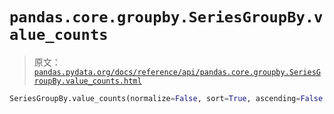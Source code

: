 # `pandas.core.groupby.SeriesGroupBy.value_counts`

> 原文：[`pandas.pydata.org/docs/reference/api/pandas.core.groupby.SeriesGroupBy.value_counts.html`](https://pandas.pydata.org/docs/reference/api/pandas.core.groupby.SeriesGroupBy.value_counts.html)

```py
SeriesGroupBy.value_counts(normalize=False, sort=True, ascending=False, bins=None, dropna=True)
```
